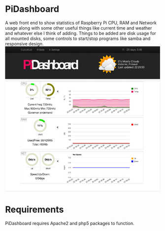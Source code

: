 PiDashboard
===========

A web front end to show statistics of Raspberry Pi CPU, RAM and Network usage along with some other useful things like current time and weather and whatever else I think of adding. 
Things to be added are disk usage for all mounted disks, some controls to start/stop programs like samba and responsive design.
![Home of PiDashboard](PiDashboard.jpg)

Requirements
============
PiDashboard requires Apache2 and php5 packages to function.
